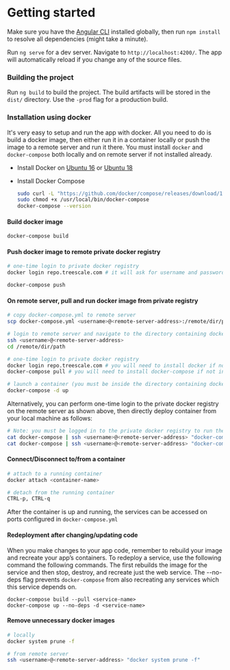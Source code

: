 
# Getting started

Make sure you have the [Angular CLI](https://github.com/angular/angular-cli#installation) installed globally, then run `npm install` to resolve all dependencies (might take a minute).

Run `ng serve` for a dev server. Navigate to `http://localhost:4200/`. The app will automatically reload if you change any of the source files.

### Building the project
Run `ng build` to build the project. The build artifacts will be stored in the `dist/` directory. Use the `-prod` flag for a production build.


### Installation using docker

It's very easy to setup and run the app with docker. All you need to do is build a docker image, then either run it in a container locally or push the image to a remote server and run it there. You must install `docker` and `docker-compose` both locally and on remote server if not installed already. 

* Install Docker on [Ubuntu 16](https://www.digitalocean.com/community/tutorials/how-to-install-and-use-docker-on-ubuntu-16-04) or [Ubuntu 18](https://www.digitalocean.com/community/tutorials/how-to-install-and-use-docker-on-ubuntu-18-04)

* Install Docker Compose

  ```bash
  sudo curl -L "https://github.com/docker/compose/releases/download/1.23.1/docker-compose-$(uname -s)-$(uname -m)" -o /usr/local/bin/docker-compose
  sudo chmod +x /usr/local/bin/docker-compose
  docker-compose --version
  ```````

#### Build docker image

```bash
docker-compose build
```

#### Push docker image to remote private docker registry

```bash
# one-time login to private docker registry
docker login repo.treescale.com # it will ask for username and password

docker-compose push
```

#### On remote server, pull and run docker image from private registry

```bash
# copy docker-compose.yml to remote server
scp docker-compose.yml <username>@<remote-server-address>:/remote/dir/path

# login to remote server and navigate to the directory containing docker-compose.yml
ssh <username>@<remote-server-address>
cd /remote/dir/path

# one-time login to private docker registry
docker login repo.treescale.com # you will need to install docker if not installed already
docker-compose pull # you will need to install docker-compose if not installed already

# launch a container (you must be inside the directory containing docker-compose.yml)
docker-compose -d up
```

Alternatively, you can perform one-time login to the private docker registry on the remote server as shown above, then
directly deploy container from your local machine as follows:
```bash
# Note: you must be logged in to the private docker registry to run these commands
cat docker-compose | ssh <username>@<remote-server-address> "docker-compose -f - pull"
cat docker-compose | ssh <username>@<remote-server-address> "docker-compose -f - up -d"
```

#### Connect/Disconnect to/from a container

```bash
# attach to a running container
docker attach <container-name>

# detach from the running container
CTRL-p, CTRL-q
```

After the container is up and running, the services can be accessed on ports configured in `docker-compose.yml`

#### Redeployment after changing/updating code
When you make changes to your app code, remember to rebuild your image and recreate your app’s containers.
To redeploy a service, use the following command the following commands.
The first rebuilds the image for the service and then stop, destroy, and recreate just the web service.
The --no-deps flag prevents `docker-compose` from also recreating any services which this service depends on.

```
docker-compose build --pull <service-name>
docker-compose up --no-deps -d <service-name>
```

#### Remove unnecessary docker images

```bash
# locally
docker system prune -f

# from remote server
ssh <username>@<remote-server-address> "docker system prune -f"
```


